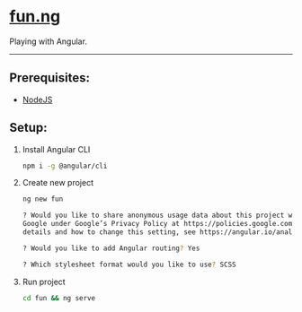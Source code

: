 # [fun.ng](https://github.com/dudushy/fun.ng/)
Playing with Angular.

---

## Prerequisites:
- [NodeJS](https://nodejs.org/)

## Setup:
1. Install Angular CLI
    ```bash
    npm i -g @angular/cli
    ```

1. Create new project
    ```bash
    ng new fun

    ? Would you like to share anonymous usage data about this project with the Angular Team at
    Google under Google’s Privacy Policy at https://policies.google.com/privacy. For more
    details and how to change this setting, see https://angular.io/analytics. No

    ? Would you like to add Angular routing? Yes

    ? Which stylesheet format would you like to use? SCSS
    ```

1. Run project
    ```bash
    cd fun && ng serve
    ```
